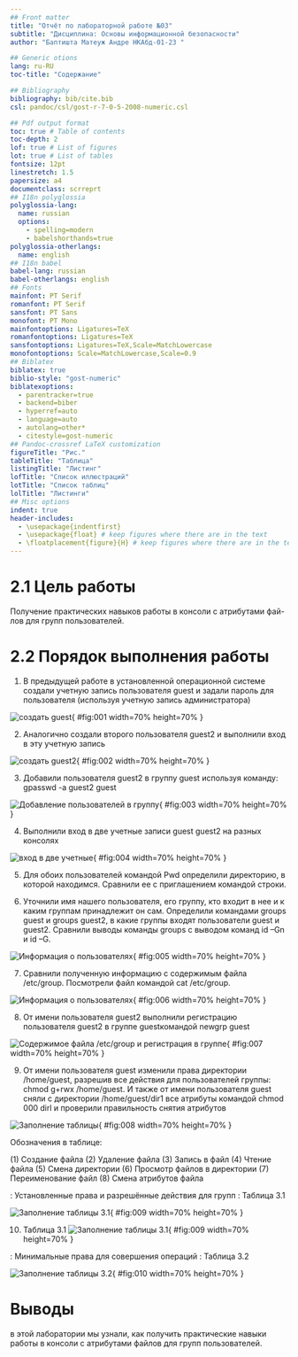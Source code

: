 ```yaml
---
## Front matter
title: "Отчёт по лабораторной работе №03"
subtitle: "Дисциплина: Основы информационной безопасности"
author: "Баптишта Матеуж Андре НКАбд-01-23 "

## Generic otions
lang: ru-RU
toc-title: "Содержание"

## Bibliography
bibliography: bib/cite.bib
csl: pandoc/csl/gost-r-7-0-5-2008-numeric.csl

## Pdf output format
toc: true # Table of contents
toc-depth: 2
lof: true # List of figures
lot: true # List of tables
fontsize: 12pt
linestretch: 1.5
papersize: a4
documentclass: scrreprt
## I18n polyglossia
polyglossia-lang:
  name: russian
  options:
	- spelling=modern
	- babelshorthands=true
polyglossia-otherlangs:
  name: english
## I18n babel
babel-lang: russian
babel-otherlangs: english
## Fonts
mainfont: PT Serif
romanfont: PT Serif
sansfont: PT Sans
monofont: PT Mono
mainfontoptions: Ligatures=TeX
romanfontoptions: Ligatures=TeX
sansfontoptions: Ligatures=TeX,Scale=MatchLowercase
monofontoptions: Scale=MatchLowercase,Scale=0.9
## Biblatex
biblatex: true
biblio-style: "gost-numeric"
biblatexoptions:
  - parentracker=true
  - backend=biber
  - hyperref=auto
  - language=auto
  - autolang=other*
  - citestyle=gost-numeric
## Pandoc-crossref LaTeX customization
figureTitle: "Рис."
tableTitle: "Таблица"
listingTitle: "Листинг"
lofTitle: "Список иллюстраций"
lotTitle: "Список таблиц"
lolTitle: "Листинги"
## Misc options
indent: true
header-includes:
  - \usepackage{indentfirst}
  - \usepackage{float} # keep figures where there are in the text
  - \floatplacement{figure}{H} # keep figures where there are in the text
---
```


#  2.1 Цель работы

Получение практических навыков работы в консоли с атрибутами фай-
лов для групп пользователей.

# 2.2 Порядок выполнения работы

1. В предыдущей работе в установленной операционной системе создали учетную запись пользователя guest и задали пароль для пользователя (используя учетную запись администратора) 

![создать guest](image/1.png){ #fig:001 width=70% height=70% }

2.	Аналогично создали второго пользователя guest2 и выполнили вход в эту учетную запись

![создать guest2](image/3.png){ #fig:002 width=70% height=70% }

3. Добавили пользователя guest2 в группу guest используя команду: gpasswd -a guest2 guest

![Добавление пользователей в группу](image/4.png){ #fig:003 width=70% height=70% }

4.	Выполнили вход в две учетные записи guest guest2 на разных консолях

![вход в две учетные](image/5.jpg){ #fig:004 width=70% height=70% }

5.	Для обоих пользователей командой Pwd определили директорию, в которой находимся. Сравнили ее с приглашением командой строки.

6.	Уточнили имя нашего пользователя, его группу, кто входит в нее и к каким группам принадлежит он сам. Определили командами groups guest и groups guest2, в какие группы входят пользователи guest и guest2. Сравнили выводы команды groups с выводом команд id –Gn и id –G.

![Информация о пользователях](image/7.png){ #fig:005 width=70% height=70% }


7.	Сравнили полученную информацию с содержимым файла /etc/group. Посмотрели файл командой cat /etc/group.

![Информация о пользователях](image/8.png){ #fig:006 width=70% height=70% }

8.	От имени пользователя guest2 выполнили регистрацию пользователя guest2 в группе guestкомандой newgrp guest

![Содержимое файла /etc/group и регистрация в группе](image/10.png){ #fig:007 width=70% height=70% }

9.	От имени пользователя guest изменили права директории /home/guest, разрешив все действия для пользователей группы: chmod g+rwx /home/guest. И также от имени пользователя guest сняли с директории /home/guest/dir1 все атрибуты командой chmod 000 dirl и проверили правильность снятия атрибутов

![Заполнение таблицы](image/11.png){ #fig:008 width=70% height=70% }

Обозначения в таблице:

(1) Создание файла
(2) Удаление файла
(3) Запись в файл
(4) Чтение файла
(5) Смена директории
(6) Просмотр файлов в директории
(7) Переименование файл
(8) Смена атрибутов файла
 
: Установленные права и разрешённые действия для групп : Таблица 3.1

 ![Заполнение таблицы 3.1](image/11a.png){ #fig:009 width=70% height=70% }
 
 10. Таблица 3.1
 ![Заполнение таблицы 3.1](image/11b.png){ #fig:009 width=70% height=70% }
 
 : Минимальные права для совершения операций : Таблица 3.2
 
  ![Заполнение таблицы 3.2](image/11c.png){ #fig:010 width=70% height=70% }

# Выводы

в этой лаборатории мы узнали, как получить практические навыки работы в консоли с атрибутами файлов для групп пользователей.


